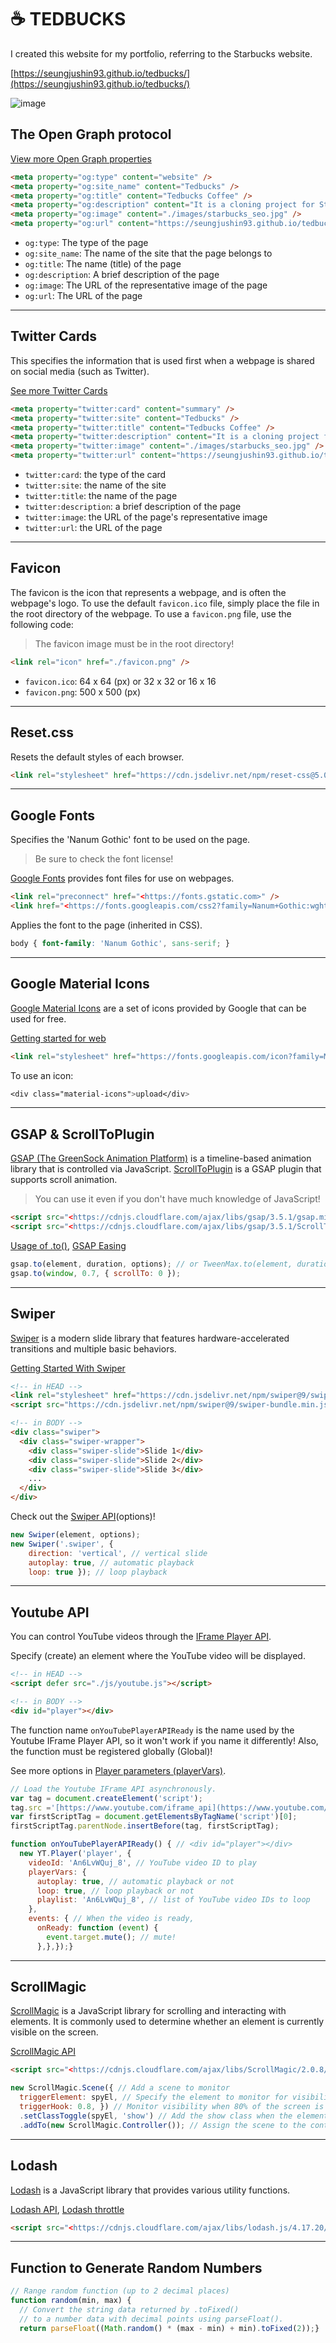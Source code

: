 # **☕ TEDBUCKS**

I created this website for my portfolio, referring to the Starbucks website.

[https://seungjushin93.github.io/tedbucks/](https://seungjushin93.github.io/tedbucks/)

![image](https://user-images.githubusercontent.com/76985204/234204871-fc47a9c9-7189-4af8-a4b9-a70ae43e36fa.png)

## The Open Graph protocol

[View more Open Graph properties](https://ogp.me/)

```html
<meta property="og:type" content="website" />
<meta property="og:site_name" content="Tedbucks" />
<meta property="og:title" content="Tedbucks Coffee" />
<meta property="og:description" content="It is a cloning project for Starbucks homepage to create a portfolio." />
<meta property="og:image" content="./images/starbucks_seo.jpg" />
<meta property="og:url" content="https://seungjushin93.github.io/tedbucks/" />
```

- `og:type`: The type of the page
- `og:site_name`: The name of the site that the page belongs to
- `og:title`: The name (title) of the page
- `og:description`: A brief description of the page
- `og:image`: The URL of the representative image of the page
- `og:url`: The URL of the page

---

## Twitter Cards

This specifies the information that is used first when a webpage is shared on social media (such as Twitter).

[See more Twitter Cards](https://developer.twitter.com/en/docs/twitter-for-websites/cards/guides/getting-started)

```html
<meta property="twitter:card" content="summary" />
<meta property="twitter:site" content="Tedbucks" />
<meta property="twitter:title" content="Tedbucks Coffee" />
<meta property="twitter:description" content="It is a cloning project for Starbuck homepage to create a portfolio." />
<meta property="twitter:image" content="./images/starbucks_seo.jpg" />
<meta property="twitter:url" content="https://seungjushin93.github.io/tedbucks/" />
```

- `twitter:card`: the type of the card
- `twitter:site`: the name of the site
- `twitter:title`: the name of the page
- `twitter:description`: a brief description of the page
- `twitter:image`: the URL of the page's representative image
- `twitter:url`: the URL of the page

---

## Favicon

The favicon is the icon that represents a webpage, and is often the webpage's logo. To use the default `favicon.ico` file, simply place the file in the root directory of the webpage. To use a `favicon.png` file, use the following code:

> The favicon image must be in the root directory!

```html
<link rel="icon" href="./favicon.png" />
```

- `favicon.ico`: 64 x 64 (px) or 32 x 32 or 16 x 16
- `favicon.png`: 500 x 500 (px)

---

## Reset.css

Resets the default styles of each browser.

```html
<link rel="stylesheet" href="https://cdn.jsdelivr.net/npm/reset-css@5.0.1/reset.min.css" />
```

---

## Google Fonts

Specifies the 'Nanum Gothic' font to be used on the page.

> Be sure to check the font license!

[Google Fonts](https://fonts.google.com/) provides font files for use on webpages.

```html
<link rel="preconnect" href="<https://fonts.gstatic.com>" />
<link href="<https://fonts.googleapis.com/css2?family=Nanum+Gothic:wght@400;700&display=swap>" rel="stylesheet" />
```

Applies the font to the page (inherited in CSS).

```css
body { font-family: 'Nanum Gothic', sans-serif; }
```

---

## Google Material Icons

[Google Material Icons](https://material.io/resources/icons/?style=baseline) are a set of icons provided by Google that can be used for free.

[Getting started for web](https://material.io/develop/web/getting-started)

```html
<link rel="stylesheet" href="https://fonts.googleapis.com/icon?family=Material+Icons" />
```

To use an icon:

```css
<div class="material-icons">upload</div>
```

---

## GSAP & ScrollToPlugin

[GSAP (The GreenSock Animation Platform)](https://greensock.com/gsap/) is a timeline-based animation library that is controlled via JavaScript. [ScrollToPlugin](https://greensock.com/scrolltoplugin/) is a GSAP plugin that supports scroll animation.

> You can use it even if you don't have much knowledge of JavaScript!

```html
<script src="<https://cdnjs.cloudflare.com/ajax/libs/gsap/3.5.1/gsap.min.js>" integrity="sha512-IQLehpLoVS4fNzl7IfH8Iowfm5+RiMGtHykgZJl9AWMgqx0AmJ6cRWcB+GaGVtIsnC4voMfm8f2vwtY+6oPjpQ==" crossorigin="anonymous"></script>
<script src="<https://cdnjs.cloudflare.com/ajax/libs/gsap/3.5.1/ScrollToPlugin.min.js>" integrity="sha512-nTHzMQK7lwWt8nL4KF6DhwLHluv6dVq/hNnj2PBN0xMl2KaMm1PM02csx57mmToPAodHmPsipoERRNn4pG7f+Q==" crossorigin="anonymous"></script>
```

[Usage of .to()](https://greensock.com/docs/v3/GSAP/gsap.to/), [GSAP Easing](https://greensock.com/docs/v2/Easing)

```jsx
gsap.to(element, duration, options); // or TweenMax.to(element, duration, options)
gsap.to(window, 0.7, { scrollTo: 0 });
```

---

## Swiper

[Swiper](https://swiperjs.com/) is a modern slide library that features hardware-accelerated transitions and multiple basic behaviors.

[Getting Started With Swiper](https://swiperjs.com/get-started)

```html
<!-- in HEAD -->
<link rel="stylesheet" href="https://cdn.jsdelivr.net/npm/swiper@9/swiper-bundle.min.css" />
<script src="https://cdn.jsdelivr.net/npm/swiper@9/swiper-bundle.min.js"></script>
```

```html
<!-- in BODY -->
<div class="swiper">
  <div class="swiper-wrapper">
    <div class="swiper-slide">Slide 1</div>
    <div class="swiper-slide">Slide 2</div>
    <div class="swiper-slide">Slide 3</div>
    ...
  </div>
</div>
```

Check out the [Swiper API](https://swiperjs.com/swiper-api)(options)!

```jsx
new Swiper(element, options);
new Swiper('.swiper', {
	direction: 'vertical', // vertical slide
	autoplay: true, // automatic playback
	loop: true }); // loop playback
```

---

## Youtube API

You can control YouTube videos through the [IFrame Player API](https://developers.google.com/youtube/iframe_api_reference?hl=ko).

Specify (create) an element where the YouTube video will be displayed.

```html
<!-- in HEAD -->
<script defer src="./js/youtube.js"></script>

<!-- in BODY -->
<div id="player"></div>
```

The function name `onYouTubePlayerAPIReady` is the name used by the Youtube IFrame Player API, so it won't work if you name it differently! Also, the function must be registered globally (Global)!

See more options in [Player parameters (playerVars)](https://developers.google.com/youtube/player_parameters.html?playerVersion=HTML5&hl=ko#Parameters).

```jsx
// Load the Youtube IFrame API asynchronously.
var tag = document.createElement('script');
tag.src ='[https://www.youtube.com/iframe_api](https://www.youtube.com/iframe_api)';
var firstScriptTag = document.getElementsByTagName('script')[0];
firstScriptTag.parentNode.insertBefore(tag, firstScriptTag);

function onYouTubePlayerAPIReady() { // <div id="player"></div>
  new YT.Player('player', {
    videoId: 'An6LvWQuj_8', // YouTube video ID to play
    playerVars: {
      autoplay: true, // automatic playback or not
      loop: true, // loop playback or not
      playlist: 'An6LvWQuj_8', // list of YouTube video IDs to loop
    },
    events: { // When the video is ready,
      onReady: function (event) {
        event.target.mute(); // mute!
      },},});}
```

---

## ScrollMagic

[ScrollMagic](https://github.com/janpaepke/ScrollMagic) is a JavaScript library for scrolling and interacting with elements. It is commonly used to determine whether an element is currently visible on the screen.

[ScrollMagic API](http://scrollmagic.io/docs/)

```html
<script src="<https://cdnjs.cloudflare.com/ajax/libs/ScrollMagic/2.0.8/ScrollMagic.min.js>"></script>
```

```jsx
new ScrollMagic.Scene({ // Add a scene to monitor
  triggerElement: spyEl, // Specify the element to monitor for visibility
  triggerHook: 0.8, }) // Monitor visibility when 80% of the screen is visible
  .setClassToggle(spyEl, 'show') // Add the show class when the element is visible
  .addTo(new ScrollMagic.Controller()); // Assign the scene to the controller (required!)
```

---

## Lodash

[Lodash](https://lodash.com/) is a JavaScript library that provides various utility functions.

[Lodash API](https://lodash.com/docs/4.17.15), [Lodash throttle](https://lodash.com/docs/4.17.15#throttle)

```html
<script src="<https://cdnjs.cloudflare.com/ajax/libs/lodash.js/4.17.20/lodash.min.js>" integrity="sha512-90vH1Z83AJY9DmlWa8WkjkV79yfS2n2Oxhsi2dZbIv0nC4E6m5AbH8Nh156kkM7JePmqD6tcZsfad1ueoaovww==" crossorigin="anonymous"></script>
```

---

## Function to Generate Random Numbers

```jsx
// Range random function (up to 2 decimal places)
function random(min, max) {
  // Convert the string data returned by .toFixed()
  // to a number data with decimal points using parseFloat().
  return parseFloat((Math.random() * (max - min) + min).toFixed(2));}
```
